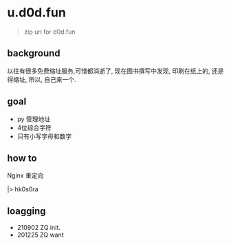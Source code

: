 # u.d0d.fun
> zip uri for d0d.fun

## background

以往有很多免费缩址服务,可惜都消逝了,
现在图书撰写中发现, 印刷在纸上的,
还是得缩址, 所以, 自己来一个.

## goal

- py 管理地址
- 4位综合字符
- 只有小写字母和数字

## how to

Nginx 重定向

|> hk0s0ra

## loagging

- 210902 ZQ init.
- 201225 ZQ want


